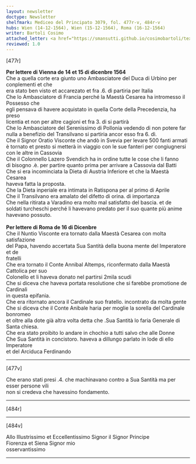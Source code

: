 ```yaml
---
layout: newsletter
doctype: Newsletter
shelfmark: Mediceo del Principato 3079, fol. 477r-v, 484r-v
hubs: Wien (14-12-1564), Wien (15-12-1564), Roma (16-12-1564)
writer: Bartoli Cosimo
attached_letter: <a href="https://smansutti.github.io/cosimobartoli/texts/2977_032/">2977_032</a>
reviewed: 1.0
---
```


[477r]  
  
  
<strong>Per lettere di Vienna de 14 et 15 di dicenbre 1564</strong>  
Che a quella corte era giunto uno Ambasciatore del Duca di Urbino per conplementi et che  
era stato ben visto et accarezato et fra .6. dì partiria per Italia  
Che lo Ambasciatore di Francia perché la Maestà Cesarea ha intromesso il Possesso che  
egli pensava di havere acquistato in quella Corte della Precedenzia, ha preso  
licentia et non per altre cagioni et fra 3. di si partirà  
Che lo Ambasciatore del Serenissimo di Pollonia vedendo di non potere far  
nulla a benefizio del Transilvano si partiria ancor esso fra 6. dì.  
Che il Signor Oratio Visconte che andò in Svevia per levare 500 fanti armati  
è tornato et presto si metterà in viaggio con le sue fanteri per congiugnersi  
con le altre in Cassovia  
Che il Colonnello Lazero Svendich ha in ordine tutte le cose che li fanno  
di bisogno .è. per partire quanto prima per arrivare a Cassovia dal Batti  
Che si era incominciata la Dieta di Austria Inferiore et che la Maestà Cesarea  
haveva fatta la proposta.  
Che la Dieta inperiale era intimata in Ratispona per al primo di Aprile  
Che il Transilvano era amalato del difetto di orina. di importanza  
Che nella ritirata a Varadino era molto mal satisfatto del bascia. et de  
soldati turcheschi perché li havevano predato per il suo quante più anime  
havevano possuto.  
<br/><strong>Per lettere di Roma de 16 di Dicenbre</strong>  
Che il Nuntio Visconte era tornato dalla Maestà Cesarea con molta satisfazione  
del Papa, havendo accertata Sua Santità della buona mente del Imperatore et de  
fratelli  
Che era tornato il Conte Annibal Altemps, riconfermato dalla Maestà Cattolica per suo  
Colonello et li haveva donato nel partirsi 2mila scudi  
Che si diceva che haveva portata resolutione che si farebbe promotione de Cardinali  
in questa epifania.  
Che era ritornato ancora il Cardinale suo fratello. incontrato da molta gente  
Che si diceva che il Conte Anibale haria per moglie la sorella del Cardinale bonromeo  
et oltre alla dote già altra volta detta che .Sua Santità lo faria Generale di Santa chiesa.  
Che era stato proibito lo andare in chochio a tutti salvo che alle Donne  
Che Sua Santità in concistoro. haveva a dillungo parlato in lode di ello Imperatore  
et del Arciduca Ferdinando  
  
---  

[477v]  
  
  
Che erano stati presi .4. che machinavano contro a Sua Santità ma  per esser persone vili  
non si credeva che havessino fondamento.  
  
---  

[484r]  
  
  
  
---  

[484v]  
  
  
Allo Illustrissimo et Eccellentissimo Signor il Signor Principe  
Fiorenza et Siena Signor mio  
osservantissimo  
  
---  

